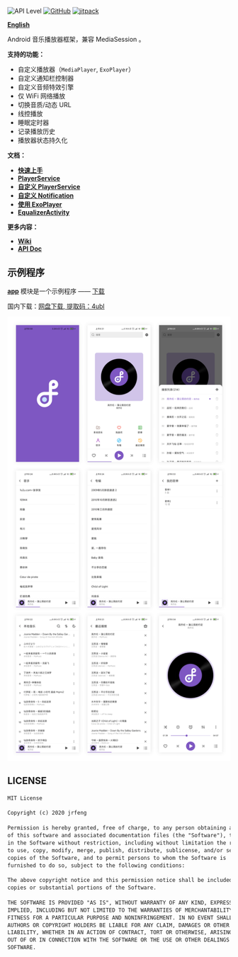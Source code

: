 ![API Level](https://img.shields.io/badge/Android-API%20Level%2016%2B-brightgreen)
[![GitHub](https://img.shields.io/github/license/jrfeng/snow)](./license)
[![jitpack](https://jitpack.io/v/jrfeng/snow.svg)](https://jitpack.io/#jrfeng/snow)

[**English**](./readme.md)

Android 音乐播放器框架，兼容 MediaSession 。

**支持的功能：**

* 自定义播放器（`MediaPlayer`, `ExoPlayer`）
* 自定义通知栏控制器
* 自定义音频特效引擎
* 仅 WiFi 网络播放
* 切换音质/动态 URL
* 线控播放
* 睡眠定时器
* 记录播放历史
* 播放器状态持久化

**文档：**

* [**快速上手**](https://github.com/jrfeng/snow/wiki/[ZH]-1.%E5%BF%AB%E9%80%9F%E4%B8%8A%E6%89%8B)
* [**PlayerService**](https://github.com/jrfeng/snow/wiki/[ZH]-2.PlayerService)
* [**自定义 PlayerService**](https://github.com/jrfeng/snow/wiki/[ZH]-3.%E8%87%AA%E5%AE%9A%E4%B9%89-PlayerService)
* [**自定义 Notification**](https://github.com/jrfeng/snow/wiki/[ZH]-4.%E8%87%AA%E5%AE%9A%E4%B9%89-Notification)
* [**使用 ExoPlayer**](https://github.com/jrfeng/snow/wiki/[ZH]-5.%E4%BD%BF%E7%94%A8-ExoPlayer)
* [**EqualizerActivity**](https://github.com/jrfeng/snow/wiki/[ZH]-6.EqualizerActivity)

**更多内容：**

* [**Wiki**](https://github.com/jrfeng/snow/wiki)
* [**API Doc**](https://jrfeng.github.io/snow-doc/)

## 示例程序

[**app**](./app) 模块是一个示例程序 —— [下载](https://github.com/jrfeng/snow/releases/tag/1.0.4) 

国内下载：[网盘下载, 提取码：4ubl](https://pan.baidu.com/s/18MRa8MXdiQB-hPUIUjIotg)

![示例程序](./picture/app_preview.png)

## LICENSE

```txt
MIT License

Copyright (c) 2020 jrfeng

Permission is hereby granted, free of charge, to any person obtaining a copy
of this software and associated documentation files (the "Software"), to deal
in the Software without restriction, including without limitation the rights
to use, copy, modify, merge, publish, distribute, sublicense, and/or sell
copies of the Software, and to permit persons to whom the Software is
furnished to do so, subject to the following conditions:

The above copyright notice and this permission notice shall be included in all
copies or substantial portions of the Software.

THE SOFTWARE IS PROVIDED "AS IS", WITHOUT WARRANTY OF ANY KIND, EXPRESS OR
IMPLIED, INCLUDING BUT NOT LIMITED TO THE WARRANTIES OF MERCHANTABILITY,
FITNESS FOR A PARTICULAR PURPOSE AND NONINFRINGEMENT. IN NO EVENT SHALL THE
AUTHORS OR COPYRIGHT HOLDERS BE LIABLE FOR ANY CLAIM, DAMAGES OR OTHER
LIABILITY, WHETHER IN AN ACTION OF CONTRACT, TORT OR OTHERWISE, ARISING FROM,
OUT OF OR IN CONNECTION WITH THE SOFTWARE OR THE USE OR OTHER DEALINGS IN THE
SOFTWARE.
```